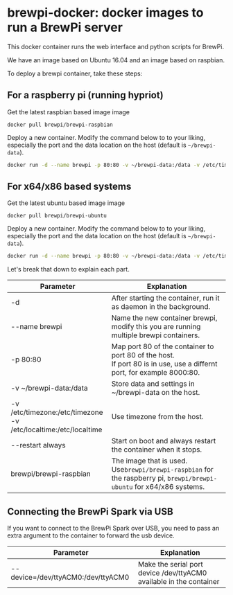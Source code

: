 # brewpi-docker: docker images to run a BrewPi server

This docker container runs the web interface and python scripts for BrewPi.

We have an image based on Ubuntu 16.04 and an image based on raspbian.

To deploy a brewpi container, take these steps:

For a raspberry pi (running hypriot)
------------------------------------
Get the latest raspbian based image image 
```
docker pull brewpi/brewpi-raspbian
```
Deploy a new container. Modify the command below to to your liking, especially the port and the data location on the host (default is `~/brewpi-data`).
``` bash
docker run -d --name brewpi -p 80:80 -v ~/brewpi-data:/data -v /etc/timezone:/etc/timezone -v /etc/localtime:/etc/localtime --restart always brewpi/brewpi-raspbian
```


For x64/x86 based systems
-------------------------

Get the latest ubuntu based image image 
```
docker pull brewpi/brewpi-ubuntu
```
Deploy a new container. Modify the command below to to your liking, especially the port and the data location on the host (default is `~/brewpi-data`).
``` bash
docker run -d --name brewpi -p 80:80 -v ~/brewpi-data:/data -v /etc/timezone:/etc/timezone -v /etc/localtime:/etc/localtime --restart always brewpi/brewpi-ubuntu
```



Let's break that down to explain each part.


| Parameter               | Explanation                                                                                                               |
|-------------------------|---------------------------------------------------------------------------------------------------------------------------|
| -d                      | After starting the container, run it as daemon in the background.                                                         |
| --name brewpi           | Name the new container brewpi, modify this you are running multiple brewpi containers.                                    |
| -p 80:80                | Map port 80 of the container to port 80 of the host. <br> If port 80 is in use, use a differnt port, for example 8000:80. |
| -v ~/brewpi-data:/data  | Store data and settings in ~/brewpi-data on the host.                                                                     |
|-v /etc/timezone:/etc/timezone <br> -v /etc/localtime:/etc/localtime | Use timezone from the host.                                                   |
| --restart always        | Start on boot and always restart the container when it stops.                                                             |
| brewpi/brewpi-raspbian  | The image that is used. Use`brewpi/brewpi-raspbian` for the raspberry pi, `brewpi/brewpi-ubuntu` for x64/x86 systems.     |


Connecting the BrewPi Spark via USB
-----------------------------------
If you want to connect to the BrewPi Spark over USB, you need to pass an extra argument to the container to forward the usb device.

| Parameter                              | Explanation                                                                                                |
|----------------------------------------|------------------------------------------------------------------------------------------------------------|
| --device=/dev/ttyACM0:/dev/ttyACM0     | Make the serial port device /dev/ttyACM0 available in the container                                        |